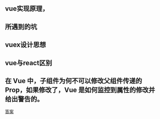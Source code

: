 ## vue实现原理， 

## 所遇到的坑

## vuex设计思想

## vue与react区别

## 在 Vue 中，子组件为何不可以修改父组件传递的 Prop，如果修改了，Vue 是如何监控到属性的修改并给出警告的。
[答案](https://github.com/Advanced-Frontend/Daily-Interview-Question/issues/60)